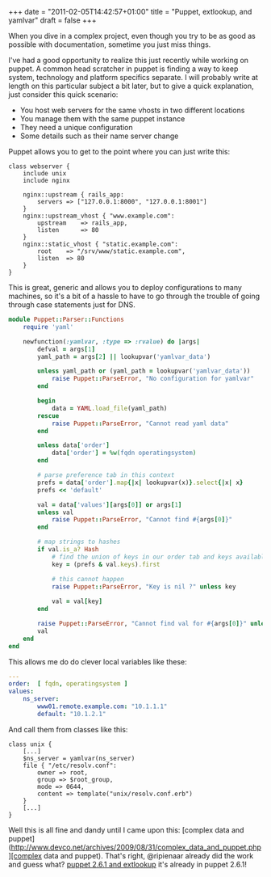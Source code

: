 +++
date = "2011-02-05T14:42:57+01:00"
title = "Puppet, extlookup, and yamlvar"
draft = false
+++

When you dive in a complex project, even though you try to be as good as
possible with documentation, sometime you just miss things.

I've had a good opportunity to realize this just recently while working
on puppet. A common head scratcher in puppet is finding a way to keep
system, technology and platform specifics separate. I will probably
write at length on this particular subject a bit later, but to give a
quick explanation, just consider this quick scenario:

- You host web servers for the same vhosts in two different locations
- You manage them with the same puppet instance
- They need a unique configuration
- Some details such as their name server change

Puppet allows you to get to the point where you can just write this:

```puppet
class webserver { 
    include unix
    include nginx

    nginx::upstream { rails_app:
        servers => ["127.0.0.1:8000", "127.0.0.1:8001"]
    }
    nginx::upstream_vhost { "www.example.com":
        upstream    => rails_app,
        listen      => 80
    }
    nginx::static_vhost { "static.example.com":
        root    => "/srv/www/static.example.com",
        listen  => 80
    }
}
```

This is great, generic and allows you to deploy configurations to many
machines, so it's a bit of a hassle to have to go through the trouble of
going through case statements just for DNS.

```ruby
module Puppet::Parser::Functions
    require 'yaml'

    newfunction(:yamlvar, :type => :rvalue) do |args|
        defval = args[1]
        yaml_path = args[2] || lookupvar('yamlvar_data')

        unless yaml_path or (yaml_path = lookupvar('yamlvar_data'))
            raise Puppet::ParseError, "No configuration for yamlvar"
        end 

        begin
            data = YAML.load_file(yaml_path)
        rescue
            raise Puppet::ParseError, "Cannot read yaml data"
        end 

        unless data['order']
            data['order'] = %w(fqdn operatingsystem)
        end 

        # parse preference tab in this context
        prefs = data['order'].map{|x| lookupvar(x)}.select{|x| x}
        prefs << 'default'

        val = data['values'][args[0]] or args[1]
        unless val 
            raise Puppet::ParseError, "Cannot find #{args[0]}"
        end 

        # map strings to hashes
        if val.is_a? Hash
            # find the union of keys in our order tab and keys available
            key = (prefs & val.keys).first

            # this cannot happen
            raise Puppet::ParseError, "Key is nil ?" unless key 
        
            val = val[key]
        end 

        raise Puppet::ParseError, "Cannot find val for #{args[0]}" unless val 
        val 
    end
end
```

This allows me do do clever local variables like these:

```yaml
---
order:  [ fqdn, operatingsystem ]
values:
    ns_server:
        www01.remote.example.com: "10.1.1.1"
        default: "10.1.2.1"
```



And call them from classes like this:

```puppet
class unix {
    [...]
    $ns_server = yamlvar(ns_server)
    file { "/etc/resolv.conf":
        owner => root,
        group => $root_group,
        mode => 0644,
        content => template("unix/resolv.conf.erb")
    }
    [...]
}
```

Well this is all fine and dandy until I came upon this:
[complex data and puppet](http://www.devco.net/archives/2009/08/31/complex_data_and_puppet.php][complex data and puppet).
That's right, @ripienaar already did the work and guess what?
[puppet 2.6.1 and extlookup](http://www.devco.net/archives/2010/09/14/puppet_261_and_extlookup.php) it's already in puppet 2.6.1!
